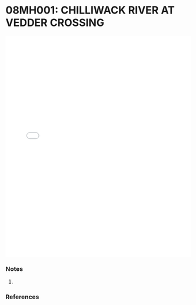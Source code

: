 # 08MH001: CHILLIWACK RIVER AT VEDDER CROSSING

<iframe src="/_static/stations/08MH001_fdc.html" width="100%" height="600" frameborder="0"></iframe>

### Notes
1. 

### References

